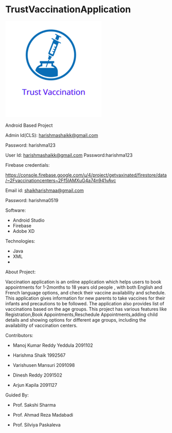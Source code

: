 # TrustVaccinationApplication

<img src="https://github.com/harishmashaik/TrustVaccinationApplication/blob/master/app/src/main/ic_launcher_logo-playstore.png"
width="300" height="300">


Android Based Project

Admin Id(CLS): harishmashaikk@gmail.com

Password: harishma123

User Id: harishmashaikk@gmail.com
Password:harishma123

Firebase credentials:

https://console.firebase.google.com/u/4/project/getvaxinated/firestore/data/~2Fvaccinationcenters~2Ff5lAMXuG4a74n941vAvc

Email id: shaikharishmaa@gmail.com

Password: harishma0519

Software:
  - Android Studio
  - Firebase
  - Adobe XD

Technologies:
  - Java
  - XML
  - 
About Project:

Vaccination application is an online application which helps users to book appointments for 1-2months to 18 years old people ,
with both English and French language options, and check their vaccine availability and schedule. 
This application gives information for new parents to take vaccines for their infants and precautions to be followed. 
The application also provides list of vaccinations based on the age groups. 
This project has various features like Registration,Book Appointments,Reschedule Appointments,adding child details and showing options for different age groups,
including the availability of vaccination centers.

Contributors:

  - Manoj Kumar Reddy Yeddula   2091102

  - Harishma Shaik		          1992567
  
  - Varishusen Mansuri          2091098

  - Dinesh Reddy                2091502

  - Arjun Kapila                2091127

  
Guided By:

  - Prof. Sakshi Sharma
  
  - Prof. Ahmad Reza Madabadi
  
  - Prof. Silviya Paskaleva

